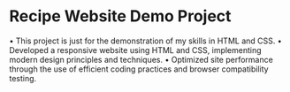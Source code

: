 # Recipe Website Demo Project

• This project is just for the demonstration of my skills in HTML and CSS.
• Developed a responsive website using HTML and CSS, implementing modern design principles and techniques.
• Optimized site performance through the use of efficient coding practices and browser compatibility testing.

